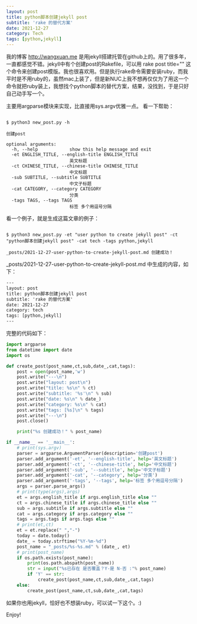 ```yaml
---
layout: post
title: python脚本创建jekyll post
subtitle: 'rake 的替代方案'
date: 2021-12-27
category: Tech
tags: [python,jekyll]
---
```


我的博客 http://wangxuan.me 是用jekyll搭建托管在github上的。用了很多年，一直都感觉不错。jekyll中有个创建post的Rakefile，可以用 rake post title="" 这个命令来创建post模版。我也很喜欢用。但是执行rake命令需要安装ruby，而我平时是不用ruby的，虽然mac上装了，但是新NUC上我不想再仅仅为了用这一个命令就把ruby装上，我想找个python脚本的替代方案，结果，没找到，于是只好自己动手写一个。

主要用argparse模块来实现，比直接用sys.argv优雅一点。
看一下帮助：

``` shell

$ python3 new_post.py -h

创建post

optional arguments:
  -h, --help            show this help message and exit
  -et ENGLISH_TITLE, --english-title ENGLISH_TITLE
                        英文标题
  -ct CHINESE_TITLE, --chinese-title CHINESE_TITLE
                        中文标题
  -sub SUBTITLE, --subtitle SUBTITLE
                        中文子标题
  -cat CATEGORY, --category CATEGORY
                        分类
  -tags TAGS, --tags TAGS
                        标签 多个用逗号分隔
```

看一个例子，就是生成这篇文章的例子：

``` shell

$ python3 new_post.py -et "user python to create jekyll post" -ct "python脚本创建jekyll post" -cat tech -tags python,jekyll

_posts/2021-12-27-user-python-to-create-jekyll-post.md 创建成功！

```
_posts/2021-12-27-user-python-to-create-jekyll-post.md 中生成的内容，如下：

``` txt
---
layout: post
title: python脚本创建jekyll post
subtitle: 'rake 的替代方案'
date: 2021-12-27
category: tech
tags: [python,jekyll]
---
```

完整的代码如下：

``` python
import argparse
from datetime import date
import os

def create_post(post_name,ct,sub,date_,cat,tags):
    post = open(post_name,'w')
    post.write("---\n")
    post.write("layout: post\n")
    post.write("title: %s\n" % ct)
    post.write("subtitle: '%s'\n" % sub)
    post.write("date: %s\n" % date_)
    post.write("category: %s\n" % cat)
    post.write("tags: [%s]\n" % tags)
    post.write("---\n")
    post.close()

    print("%s 创建成功！" % post_name)

if __name__ == '__main__':
    # print(sys.argv)
    parser = argparse.ArgumentParser(description='创建post')
    parser.add_argument('-et', '--english-title', help='英文标题')
    parser.add_argument('-ct', '--chinese-title', help='中文标题')
    parser.add_argument('-sub', '--subtitle', help='中文子标题')
    parser.add_argument('-cat', '--category', help='分类')
    parser.add_argument('-tags', '--tags', help='标签 多个用逗号分隔')
    args = parser.parse_args()
    # print(type(args),args)
    et = args.english_title if args.english_title else ""
    ct = args.chinese_title if args.chinese_title else ""
    sub = args.subtitle if args.subtitle else ""
    cat = args.category if args.category else ""
    tags = args.tags if args.tags else ""
    # print(et,ct)
    et = et.replace(" ","-")
    today = date.today()
    date_ = today.strftime("%Y-%m-%d")
    post_name = "_posts/%s-%s.md" % (date_, et)
    # print(post_name)
    if os.path.exists(post_name):
        print(os.path.abspath(post_name))
        str = input("%s已存在 是否覆盖？Y-是 N-否 :"% post_name)
        if 'Y' == str:
            create_post(post_name,ct,sub,date_,cat,tags)
    else:
        create_post(post_name,ct,sub,date_,cat,tags)
```

如果你也用jekyll，恰好也不想装ruby，可以试一下这个。:)

Enjoy!